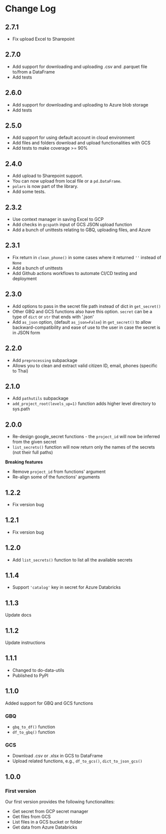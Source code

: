 # Change Log

## 2.7.1
* Fix upload Excel to Sharepoint

## 2.7.0
* Add support for downloading and uploading .csv and .parquet file to/from a DataFrame
* Add tests

## 2.6.0
* Add support for downloading and uploading to Azure blob storage
* Add tests

## 2.5.0
* Add support for using default account in cloud environment
* Add files and folders download and upload functionalities with GCS
* Add tests to make coverage >= 90%

## 2.4.0
* Add upload to Sharepoint support.
* You can now upload from local file or a `pd.DataFrame`.
* `polars` is now part of the library.
* Add some tests.

## 2.3.2
* Use context manager in saving Excel to GCP
* Add checks in `gcspath` input of GCS JSON upload function
* Add a bunch of unittests relating to GBQ, uploading files, and Azure

## 2.3.1
* Fix return in `clean_phone()` in some cases where it returned `''` instead of `None`
* Add a bunch of unittests
* Add Github actions workflows to automate CI/CD testing and deployment

## 2.3.0
* Add options to pass in the secret file path instead of dict in `get_secret()`
* Other GBQ and GCS functions also have this option. `secret` can be a type of `dict` or `str` that ends with '.json'
* Add `as_json` option, (default `as_json=False`) in `get_secret()` to allow backward-compatibility and ease of use to the user in case the secret is in JSON form

## 2.2.0
* Add `preprocessing` subpackage
* Allows you to clean and extract valid citizen ID, email, phones (specific to Thai)

## 2.1.0
* Add `pathutils` subpackage
* `add_project_root(levels_up=1)` function adds higher level directory to sys.path

## 2.0.0
* Re-design google_secret functions - the `project_id` will now be inferred from the given secret
* `list_secrets()` function will now return only the names of the secrets (not their full paths)

**Breaking features**
* Remove `project_id` from functions' argument
* Re-align some of the functions' arguments

## 1.2.2
* Fix version bug

## 1.2.1
* Fix version bug

## 1.2.0
* Add `list_secrets()` function to list all the available secrets

## 1.1.4
* Support `'catalog'` key in secret for Azure Databricks

## 1.1.3
Update docs

## 1.1.2
Update instructions

## 1.1.1
* Changed to do-data-utils
* Published to PyPI

## 1.1.0
Added support for GBQ and GCS functions
### GBQ
* `gbq_to_df()` function
* `df_to_gbq()` function

### GCS
* Download .csv or .xlsx in GCS to DataFrame
* Upload related functions, e.g., `df_to_gcs()`, `dict_to_json_gcs()`

## 1.0.0

### First version
Our first version provides the following functionalites:
* Get secret from GCP secret manager
* Get files from GCS
* List files in a GCS bucket or folder
* Get data from Azure Databricks
